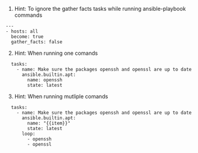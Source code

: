 1. Hint: To ignore the gather facts tasks while running ansible-playbook commands
```
---
- hosts: all
  become: true
  gather_facts: false
```
2. Hint: When running one comands
```
  tasks:
    - name: Make sure the packages openssh and openssl are up to date
      ansible.builtin.apt:
        name: openssh
        state: latest
```
3. Hint: When running mutliple comands
```
  tasks:
    - name: Make sure the packages openssh and openssl are up to date
      ansible.builtin.apt:
        name: "{{item}}"
        state: latest
      loop:
        - openssh
        - openssl
```

